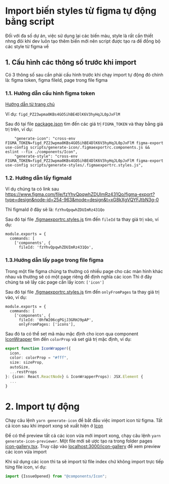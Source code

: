 # Import biến styles từ figma tự động bằng script
Đối với đa số dự án, việc sử dụng lại các biến màu, style là rất cần thiết nhng đôi khi dev luôn tạo thêm biến mới nên script được tạo ra để đồng bộ các style từ figma về

## 1. Cấu hình các thông số trước khi import
Có 3 thông số sau cần phải cấu hình trước khi chạy import tự động đó chính là: figma token, figma fileId, page trong file figma

### 1.1. Hướng dẫn cấu hình figma token
[Hướng dẫn từ trang chủ](https://www.figma.com/developers/api#access-tokens)

Ví dụ: `figd_PZ23wpma0KBs4GO5ihBE4DlK6V3hyHqJL0pJxFlM`

Sau đó tại file [package.json](..%2F..%2Fpackage.json) tìm đến các giá trị `FIGMA_TOKEN` và thay bằng giá trị trên, ví dụ:
```
    "generate-icon": "cross-env FIGMA_TOKEN=figd_PZ23wpma0KBs4GO5ihBE4DlK6V3hyHqJL0pJxFlM figma-export use-config scripts/generate-icon/.figmaexportrc.components.js && eslint --fix ./components/Icon",
    "generate-style": "cross-env FIGMA_TOKEN=figd_PZ23wpma0KBs4GO5ihBE4DlK6V3hyHqJL0pJxFlM figma-export use-config scripts/generate-styles/.figmaexportrc.styles.js",
```

### 1.2. Hướng dẫn lấy figmaId
Ví dụ chúng ta có link sau https://www.figma.com/file/fzYhvQpqwhZDUImRz431Qo/figma-export?type=design&node-id=254-963&mode=design&t=xG8kXgVQYFJtbN3g-0

Thì figmaId ở đây sẽ là: `fzYhvQpqwhZDUImRz431Qo`

Sau đó tại file [.figmaexportrc.styles.js](..%2F..%2Fscripts%2Fgenerate-styles%2F.figmaexportrc.styles.js) tìm đến `fileId` ta thay giá trị vào, ví dụ:
```
module.exports = {
  commands: [
    ['components', {
      fileId: 'fzYhvQpqwhZDUImRz431Qo',
```

### 1.3.Hướng dẫn lấy page trong file figma
Trong một file figma chúng ta thường có nhiều page cho các màn hình khác nhau và thường sẽ có một page riêng để định nghĩa các icon
Thì ở đây chúng ta sẽ lấy các page cần lấy icon: `['icon']`

Sau đó tại file [.figmaexportrc.styles.js](..%2F..%2Fscripts%2Fgenerate-styles%2F.figmaexportrc.styles.js) tìm đến `onlyFromPages` ta thay giá trị vào, ví dụ:
```
module.exports = {
  commands: [
    ['components', {
      fileId: '0hfW206cgPGjJ3GRHJ9pAP',
      onlyFromPages: ['icons'],
```

Sau đó ta có thể set mã màu mặc định cho icon qua component [IconWrapper](..%2F..%2Fcomponents%2FIcon%2FIconWrapper%2Findex.tsx) tìm đến `colorProp` và set giá trị mặc định, ví dụ:
```typescript jsx
export function IconWrapper({
  icon,
  color: colorProp = "#fff",
  size: sizeProp,
  autoSize,
  ...restProps
}: {icon: React.ReactNode} & IconWrapperProps): JSX.Element {
  ...
}
```

# 2. Import tự động
Chạy câu lệnh `yarn generate-icon` để bắt đầu việc import icon từ figma. Tất cả icon sau khi import xong sẽ xuất hiện ở [Icon](..%2F..%2Fcomponents%2FIcon)

Để có thể preview tất cả các icon vừa mới import xong, chạy câu lệnh `yarn generate-icon-previewer`. Một file mới sẽ ược tạo ra trong folder pages [icon-gallery.tsx](..%2F..%2Fpages%2Ficon-gallery.tsx). Truy cập vào [localhost:3000/icon-gallery](http://localhost:3000/icon-gallery) để xem preview các icon vừa import

Khi sử dụng các icon thì ta sẽ import từ file index chứ không import trực tiếp từng file icon, ví dụ:
```typescript jsx
import {IssueOpened} from "@components/Icon";
```
